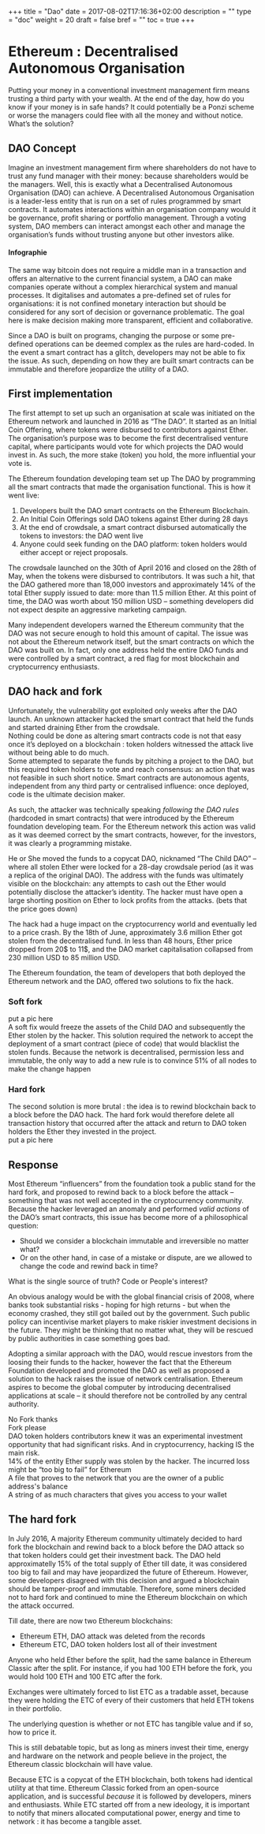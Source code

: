 +++
title = "Dao"
date = 2017-08-02T17:16:36+02:00
description = ""
type = "doc"
weight = 20
draft = false
bref = ""
toc = true
+++

# Ethereum : Decentralised Autonomous Organisation

Putting your money in a conventional investment management firm means trusting a third party with your wealth.
At the end of the day, how do you know if your money is in safe hands? 
It could potentially be a Ponzi scheme or worse the managers could flee with all the money and without notice.
What’s the solution? 

## DAO Concept

Imagine an investment management firm where shareholders do not have to trust any fund manager with their money: because shareholders would be the managers. 
Well, this is exactly what a Decentralised Autonomous Organisation (DAO) can achieve.
A Decentralised Autonomous Organisation is a leader-less entity that is run on a set of rules programmed by smart contracts. 
It automates interactions within an organisation company would it be governance, profit sharing or portfolio management. 
Through a voting system, DAO members can interact amongst each other and manage the organisation’s funds without trusting anyone but other investors alike.

#### Infographie


The same way bitcoin does not require a middle man in a transaction and offers an alternative to the current financial system, a DAO can make companies operate without a complex hierarchical system and manual processes. It digitalises and automates a pre-defined set of rules for organisations: it is not confined monetary interaction but should be considered for any sort of decision or governance problematic.
The goal here is make decision making more transparent, efficient and collaborative.

Since a DAO is built on programs, changing the purpose or some pre-defined operations can be deemed complex as the rules are hard-coded. In the event a smart contract has a glitch, developers may not be able to fix the issue. As such, depending on how they are built smart contracts can be immutable and therefore jeopardize the utility of a DAO.



## First implementation



The first attempt to set up such an organisation at scale was initiated on the Ethereum network and launched in 2016 as “The DAO”.
It started as an Initial Coin Offering, where tokens were disbursed to contributors against Ether. 
The organisation’s purpose was to become the first decentralised venture capital, where participants would vote for which projects the DAO would invest in. 
As such, the more stake (token) you hold, the more influential your vote is.

The Ethereum foundation developing team set up The DAO by programming all the smart contracts that made the organisation functional. This is how it went live:


1.	Developers built the DAO smart contracts on the Ethereum Blockchain.
2.	An Initial Coin Offerings sold DAO tokens against Ether during 28 days
3.	At the end of crowdsale, a smart contract disbursed automatically the tokens to investors: the DAO went live
4.	Anyone could seek funding on the DAO platform: token holders would either accept or reject proposals. 



The crowdsale launched on the 30th of April 2016 and closed on the 28th of May, when the tokens were disbursed to contributors. 
It was such a hit, that the DAO gathered more than 18,000 investors and approximately 14% of the total Ether supply issued to date: more than 11.5 million Ether. 
At this point of time, the DAO was worth about 150 million USD – something developers did not expect despite an aggressive marketing campaign.

Many independent developers warned the Ethereum community that the DAO was not secure enough to hold this amount of capital. 
The issue was not about the Ethereum network itself, but the smart contracts on which the DAO was built on. 
In fact, only one address held the entire DAO funds and were controlled by a smart contract, a red flag for most blockchain and cryptocurrency enthusiasts.


## DAO hack and fork

Unfortunately, the vulnerability got exploited only weeks after the DAO launch. 
An unknown attacker hacked the smart contract that held the funds and started draining Ether from the crowdsale.  
Nothing could be done as altering smart contracts code is not that easy once it’s deployed on a blockchain : token holders witnessed the attack live without being able to do much.  
Some attempted to separate the funds by pitching a project to the DAO, but this required token holders to vote and reach consensus: an action that was not feasible in such short notice.
Smart contracts are autonomous agents, independent from any third party or centralised influence: once deployed, code is the ultimate decision maker.

As such, the attacker was technically speaking _following the DAO rules_ (hardcoded in smart contracts) that were introduced by the Ethereum foundation developing team. 
For the Ethereum network this action was valid as it was deemed correct by the smart contracts, however, for the investors, it was clearly a programming mistake.

He or She moved the funds to a copycat DAO, nicknamed “The Child DAO” – where all stolen Ether were locked for a 28-day crowdsale period (as it was a replica of the original DAO). 
The address with the funds was ultimately visible on the blockchain: any attempts to cash out the Ether would potentially disclose the attacker’s identity. The hacker must have open a large shorting position on Ether to lock profits from the attacks. (bets that the price goes down)

The hack had a huge impact on the cryptocurrency world and eventually led to a price crash.
By the 18th of June, approximately 3.6 million Ether got stolen from the decentralised fund. 
In less than 48 hours, Ether price dropped from 20$ to 11$, and the DAO market capitalisation collapsed from 230 million USD to 85 million USD.

The Ethereum foundation, the team of developers that both deployed the Ethereum network and the DAO, offered two solutions to fix the hack.

### Soft fork
<div class="container">
  <div class="row">
    <div class="col">
     put a pic here
    </div>
    <div class="col">
      A soft fix would freeze the assets of the Child DAO and subsequently the Ether stolen by the hacker. This solution required the network to accept the deployment of a smart contract (piece of code) that would blacklist the stolen funds. Because the network is decentralised, permission less and immutable, the only way to add a new rule is to convince 51% of all nodes to make the change happen
    </div>
   </div>
 </div>

### Hard fork
<div class="container">
  <div class="row">
    <div class="col">
     The second solution is more brutal :  the idea is to rewind blockchain back to a block before the DAO hack. The hard fork would therefore delete all transaction history that occurred after the attack and return to DAO token holders the Ether they invested in the project.  
    </div>
    <div class="col">
     put a pic here
    </div>
   </div>
 </div>
 
 
 ## Response
 
 Most Ethereum “influencers” from the foundation took a public stand for the hard fork, and proposed to rewind back to a block before the attack – something that was not well accepted in the cryptocurrency community.
Because the hacker leveraged an anomaly and performed *valid actions* of the DAO’s smart contracts, this issue has become more of a philosophical question: 

* Should we consider a blockchain immutable and irreversible no matter what? 
* Or on the other hand, in case of a mistake or dispute, are we allowed to change the code and rewind back in time?

What is the single source of truth? Code or People's interest?

An obvious analogy would be with the global financial crisis of 2008, where banks took substantial risks - hoping for high returns - but when the economy crashed, they still got bailed out by the government. Such public policy can incentivise market players to make riskier investment decisions in the future. They might be thinking that no matter what, they will be rescued by public authorities in case something goes bad.

Adopting a similar approach with the DAO, would rescue investors from the loosing their funds to the hacker, however the fact that the Ethereum Foundation developed and promoted the DAO as well as proposed a solution to the hack raises the issue of network centralisation. Ethereum aspires to become the global computer by introducing decentralised applications at scale – it should therefore not be controlled by any central authority.

<div class="container">
    <div class="col">
      No Fork thanks
    </div>
    <div class="col">
      Fork please
    </div>
  </div>
  <div class="row">
    <div class="col">
      DAO token holders contributors knew it was an experimental investment opportunity that had significant risks. 
      And in cryptocurrency, hacking IS the main risk.
    </div>
    <div class="col">
      14% of the entity Ether supply was stolen by the hacker. The incurred loss might be “too big to fail” for Ethereum
    </div>
  </div>
  <div class="row">
    <div class="col">
      A file that proves to the network that you are the owner of a public address's balance
    </div>
    <div class="col">
      A string of as much characters that gives you access to your wallet
    </div>
  </div>
</div>

## The hard fork

In July 2016, A majority Ethereum community ultimately decided to hard fork the blockchain and rewind back to a block before the DAO attack so that token holders could get their investment back. 
The DAO held approximatelly 15% of the total supply of Ether till date, it was considered too big to fail and may have jeopardized the future of Ethereum.
However, some developers disagreed with this decision and argued a blockchain should be tamper-proof and immutable. Therefore, some miners decided not to hard fork and continued to mine the Ethereum blockchain on which the attack occurred.

Till date, there are now two Ethereum blockchains:
*	Ethereum ETH, DAO attack was deleted from the records
*	Ethereum ETC, DAO token holders lost all of their investment

Anyone who held Ether before the split, had the same balance in Ethereum Classic after the split. For instance, if you had 100 ETH before the fork, you would hold 100 ETH and 100 ETC after the fork. 

Exchanges were ultimately forced to list ETC as a tradable asset, because they were holding the ETC of every of their customers that held ETH tokens in their portfolio.

The underlying question is whether or not ETC has tangible value and if so, how to price it. 

This is still debatable topic, but as long as miners invest their time, energy and hardware on the network and people believe in the project, the Ethereum classic blockchain will have value.

Because ETC is a copycat of the ETH blockchain, both tokens had identical utility at that time. Ethereum Classic forked from an open-source application, and is successful _because_ it is followed by developers, miners and enthusiasts. 
While ETC started off from a new ideology, it is important to notify that miners allocated computational power, energy and time to network : it has become a tangible asset.


